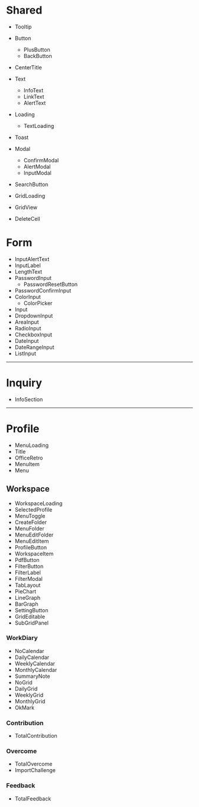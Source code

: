 # Shared

- Tooltip
- Button
  - PlusButton
  - BackButton
- CenterTitle
- Text
  - InfoText
  - LinkText
  - AlertText
- Loading
  - TextLoading
- Toast
- Modal

  - ConfirmModal
  - AlertModal
  - InputModal

- SearchButton
- GridLoading
- GridView
- DeleteCell

# Form

- InputAlertText
- InputLabel
- LengthText
- PasswordInput
  - PasswordResetButton
- PasswordConfirmInput
- ColorInput
  - ColorPicker
- Input
- DropdownInput
- AreaInput
- RadioInput
- CheckboxInput
- DateInput
- DateRangeInput
- ListInput

---

# Inquiry

- InfoSection

---

# Profile

- MenuLoading
- Title
- OfficeRetro
- MenuItem
- Menu

## Workspace

- WorkspaceLoading
- SelectedProfile
- MenuToggle
- CreateFolder
- MenuFolder
- MenuEditFolder
- MenuEditItem
- ProfileButton
- WorkspaceItem
- PdfButton
- FilterButton
- FilterLabel
- FilterModal
- TabLayout
- PieChart
- LineGraph
- BarGraph
- SettingButton
- GridEditable
- SubGridPanel

### WorkDiary

- NoCalendar
- DailyCalendar
- WeeklyCalendar
- MonthlyCalendar
- SummaryNote
- NoGrid
- DailyGrid
- WeeklyGrid
- MonthlyGrid
- OkMark

### Contribution

- TotalContribution

### Overcome

- TotalOvercome
- ImportChallenge

### Feedback

- TotalFeedback
